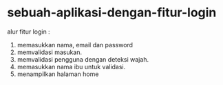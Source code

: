 # sebuah-aplikasi-dengan-fitur-login
alur fitur login :
1. memasukkan nama, email dan password
2. memvalidasi masukan.
3. memvalidasi pengguna dengan deteksi wajah.
4. memasukkan nama ibu untuk validasi.
5. menampilkan halaman home
